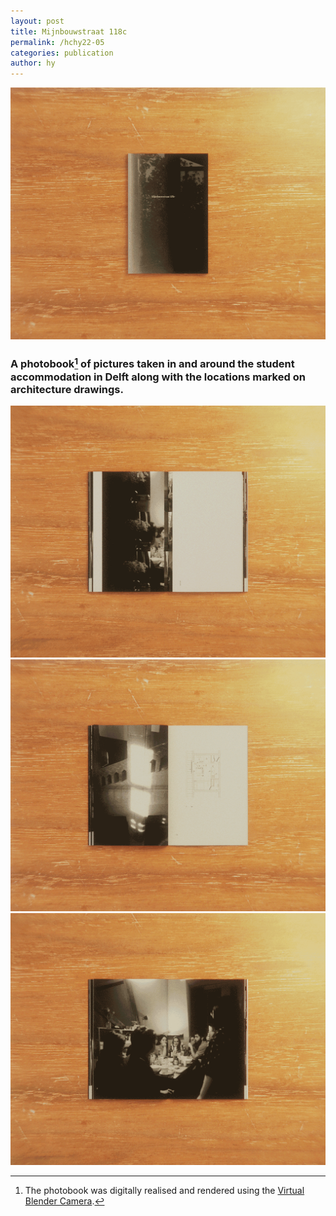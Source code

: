 ```yaml
---
layout: post
title: Mijnbouwstraat 118c
permalink: /hchy22-05
categories: publication
author: hy
---
```


![01.00.png](assets/images/hchy22-05/01.00.png)

### A photobook[^1] of pictures taken in and around the student accommodation in Delft along with the locations marked on architecture drawings.

![03.01.png](assets/images/hchy22-05/03.01.png)
![02.00.png](assets/images/hchy22-05/02.00.png)
![04.02.png](assets/images/hchy22-05/04.02.png)

[^1]: The photobook was digitally realised and rendered using the [Virtual Blender Camera](https://sirrandalot.gumroad.com/l/VirtualBlenderCamera).
